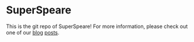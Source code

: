 # SuperSpeare

This is the git repo of SuperSpeare! For more information, please check out one of our [blog](https://www.goalastair.com/en/blog/5cFzs2bzDLlgeoIC) [posts](https://zegs.me/posts/superspeare).